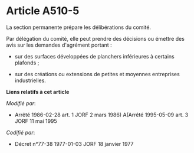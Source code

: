 # Article A510-5

La section permanente prépare les délibérations du comité.

Par délégation du comité, elle peut prendre des décisions ou émettre des avis sur les demandes d'agrément portant :

- sur des surfaces développées de planchers inférieures à certains plafonds ;

- sur des créations ou extensions de petites et moyennes entreprises industrielles.

**Liens relatifs à cet article**

_Modifié par_:

  - Arrêté 1986-02-28  art. 1 JORF 2 mars 1986) A(Arrêté 1995-05-09 art. 3 JORF 11 mai 1995

_Codifié par_:

  - Décret n°77-38 1977-01-03 JORF 18 janvier 1977
